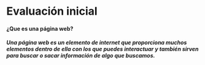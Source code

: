 # Evaluación inicial

#### ¿Que es una página web?
##### Una página web es un elemento de internet que proporciona muchos elementos dentro de ella con los que puedes interactuar y también sirven para buscar o sacar información de algo que buscamos.


